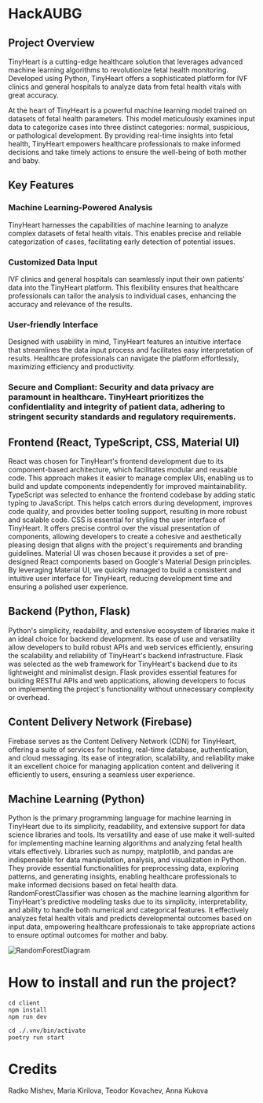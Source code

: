 # HackAUBG
## Project Overview
TinyHeart is a cutting-edge healthcare solution that leverages advanced machine learning algorithms to revolutionize fetal health monitoring. Developed using Python, TinyHeart offers a sophisticated platform for IVF clinics and general hospitals to analyze data from fetal health vitals with great accuracy. 

At the heart of TinyHeart is a powerful machine learning model trained on datasets of fetal health parameters. This model meticulously examines input data to categorize cases into three distinct categories: normal, suspicious, or pathological development. By providing real-time insights into fetal health, TinyHeart empowers healthcare professionals to make informed decisions and take timely actions to ensure the well-being of both mother and baby.

## Key Features
### Machine Learning-Powered Analysis
TinyHeart harnesses the capabilities of machine learning to analyze complex datasets of fetal health vitals. This enables precise and reliable categorization of cases, facilitating early detection of potential issues.

### Customized Data Input
IVF clinics and general hospitals can seamlessly input their own patients' data into the TinyHeart platform. This flexibility ensures that healthcare professionals can tailor the analysis to individual cases, enhancing the accuracy and relevance of the results.

### User-friendly Interface
Designed with usability in mind, TinyHeart features an intuitive interface that streamlines the data input process and facilitates easy interpretation of results. Healthcare professionals can navigate the platform effortlessly, maximizing efficiency and productivity.

### Secure and Compliant: Security and data privacy are paramount in healthcare. TinyHeart prioritizes the confidentiality and integrity of patient data, adhering to stringent security standards and regulatory requirements.

## Frontend (React, TypeScript, CSS, Material UI)
React was chosen for TinyHeart's frontend development due to its component-based architecture, which facilitates modular and reusable code. This approach makes it easier to manage complex UIs, enabling us to build and update components independently for improved maintainability.
TypeScript was selected to enhance the frontend codebase by adding static typing to JavaScript. This helps catch errors during development, improves code quality, and provides better tooling support, resulting in more robust and scalable code.
CSS is essential for styling the user interface of TinyHeart. It offers precise control over the visual presentation of components, allowing developers to create a cohesive and aesthetically pleasing design that aligns with the project's requirements and branding guidelines.
Material UI was chosen because it provides a set of pre-designed React components based on Google's Material Design principles. By leveraging Material UI, we quickly managed to build a consistent and intuitive user interface for TinyHeart, reducing development time and ensuring a polished user experience.

## Backend (Python, Flask)
Python's simplicity, readability, and extensive ecosystem of libraries make it an ideal choice for backend development. Its ease of use and versatility allow developers to build robust APIs and web services efficiently, ensuring the scalability and reliability of TinyHeart's backend infrastructure.
Flask was selected as the web framework for TinyHeart's backend due to its lightweight and minimalist design. Flask provides essential features for building RESTful APIs and web applications, allowing developers to focus on implementing the project's functionality without unnecessary complexity or overhead.

## Content Delivery Network (Firebase)
Firebase serves as the Content Delivery Network (CDN) for TinyHeart, offering a suite of services for hosting, real-time database, authentication, and cloud messaging. Its ease of integration, scalability, and reliability make it an excellent choice for managing application content and delivering it efficiently to users, ensuring a seamless user experience.

## Machine Learning (Python)

Python is the primary programming language for machine learning in TinyHeart due to its simplicity, readability, and extensive support for data science libraries and tools. Its versatility and ease of use make it well-suited for implementing machine learning algorithms and analyzing fetal health vitals effectively.
Libraries such as numpy, matplotlib, and pandas are indispensable for data manipulation, analysis, and visualization in Python. They provide essential functionalities for preprocessing data, exploring patterns, and generating insights, enabling healthcare professionals to make informed decisions based on fetal health data.
RandomForestClassifier was chosen as the machine learning algorithm for TinyHeart's predictive modeling tasks due to its simplicity, interpretability, and ability to handle both numerical and categorical features. It effectively analyzes fetal health vitals and predicts developmental outcomes based on input data, empowering healthcare professionals to take appropriate actions to ensure optimal outcomes for mother and baby.

![RandomForestDiagram](https://www.google.com/url?sa=i&url=https%3A%2F%2Fmedium.com%2F%40mrmaster907%2Fintroduction-random-forest-classification-by-example-6983d95c7b91&psig=AOvVaw3m47y8ixwc_cjOfWQfnuJJ&ust=1711957979638000&source=images&cd=vfe&opi=89978449&ved=0CBIQjRxqFwoTCPimosyCnoUDFQAAAAAdAAAAABAE)

# How to install and run the project?
```
cd client
npm install
npm run dev

cd ./.vnv/bin/activate
poetry run start 
```
# Credits
Radko Mishev, Maria Kirilova, Teodor Kovachev, Anna Kukova

